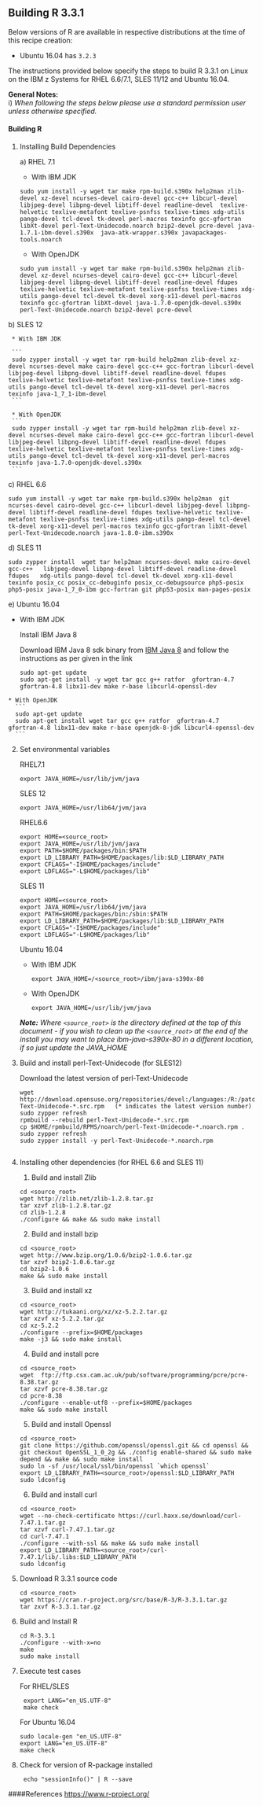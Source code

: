 <!---PACKAGE:R--->
<!---DISTRO:SLES 12:3.3.1--->
<!---DISTRO:SLES 11:3.3.1--->
<!---DISTRO:RHEL 7.1:3.3.1--->
<!---DISTRO:RHEL 6.6:3.3.1--->
<!---DISTRO:Ubuntu 16.x:3.3.1--->

## Building R 3.3.1

Below versions of R are available in respective distributions at the time of this recipe creation:

*    Ubuntu 16.04 has `3.2.3`

The instructions provided below specify the steps to build R 3.3.1 on Linux on the IBM z Systems for RHEL 6.6/7.1, SLES 11/12 and Ubuntu 16.04.

**General Notes:**	 
i)  _When following the steps below please use a standard permission user unless otherwise specified._


#### Building R 

1. Installing Build Dependencies

      a) RHEL 7.1

     * With IBM JDK 
     ```
     sudo yum install -y wget tar make rpm-build.s390x help2man zlib-devel xz-devel ncurses-devel cairo-devel gcc-c++ libcurl-devel libjpeg-devel libpng-devel libtiff-devel readline-devel  texlive-helvetic texlive-metafont texlive-psnfss texlive-times xdg-utils pango-devel tcl-devel tk-devel perl-macros texinfo gcc-gfortran libXt-devel perl-Text-Unidecode.noarch bzip2-devel pcre-devel java-1.7.1-ibm-devel.s390x  java-atk-wrapper.s390x javapackages-tools.noarch
     ```

     * With OpenJDK  
     ```
     sudo yum install -y wget tar make rpm-build.s390x help2man zlib-devel xz-devel ncurses-devel cairo-devel gcc-c++ libcurl-devel libjpeg-devel libpng-devel libtiff-devel readline-devel fdupes texlive-helvetic texlive-metafont texlive-psnfss texlive-times xdg-utils pango-devel tcl-devel tk-devel xorg-x11-devel perl-macros texinfo gcc-gfortran libXt-devel java-1.7.0-openjdk-devel.s390x perl-Text-Unidecode.noarch bzip2-devel pcre-devel
     ```

  b) SLES 12 

     * With IBM JDK 
 
     ```
     sudo zypper install -y wget tar rpm-build help2man zlib-devel xz-devel ncurses-devel make cairo-devel gcc-c++ gcc-fortran libcurl-devel libjpeg-devel libpng-devel libtiff-devel readline-devel fdupes texlive-helvetic texlive-metafont texlive-psnfss texlive-times xdg-utils pango-devel tcl-devel tk-devel xorg-x11-devel perl-macros texinfo java-1_7_1-ibm-devel
     ```

     * With OpenJDK  
     ```
     sudo zypper install -y wget tar rpm-build help2man zlib-devel xz-devel ncurses-devel make cairo-devel gcc-c++ gcc-fortran libcurl-devel libjpeg-devel libpng-devel libtiff-devel readline-devel fdupes texlive-helvetic texlive-metafont texlive-psnfss texlive-times xdg-utils pango-devel tcl-devel tk-devel xorg-x11-devel perl-macros texinfo java-1.7.0-openjdk-devel.s390x
     ```
 
  c) RHEL 6.6
   ```
   sudo yum install -y wget tar make rpm-build.s390x help2man  git ncurses-devel cairo-devel gcc-c++ libcurl-devel libjpeg-devel libpng-devel libtiff-devel readline-devel fdupes texlive-helvetic texlive-metafont texlive-psnfss texlive-times xdg-utils pango-devel tcl-devel tk-devel xorg-x11-devel perl-macros texinfo gcc-gfortran libXt-devel  perl-Text-Unidecode.noarch java-1.8.0-ibm.s390x
   ```
  
  d) SLES 11
   ```
   sudo zypper install  wget tar help2man ncurses-devel make cairo-devel gcc-c++   libjpeg-devel libpng-devel libtiff-devel readline-devel fdupes   xdg-utils pango-devel tcl-devel tk-devel xorg-x11-devel texinfo posix_cc posix_cc-debuginfo posix_cc-debugsource php5-posix php5-posix java-1_7_0-ibm gcc-fortran git php53-posix man-pages-posix
   ```
  e) Ubuntu 16.04

   * With IBM JDK
   
	  Install IBM Java 8
	
	  Download IBM Java 8 sdk binary from [IBM Java 8](http://www.ibm.com/developerworks/java/jdk/linux/download.html) and follow the instructions as per given in the link
	
	  ```
	  sudo apt-get update
	  sudo apt-get install -y wget tar gcc g++ ratfor  gfortran-4.7  gfortran-4.8 libx11-dev make r-base libcurl4-openssl-dev
	  ```
	
	* With OpenJDK
	  ```
	  sudo apt-get update
	  sudo apt-get install wget tar gcc g++ ratfor  gfortran-4.7  gfortran-4.8 libx11-dev make r-base openjdk-8-jdk libcurl4-openssl-dev
	  ```

      
2. Set environmental variables 
  
   RHEL7.1
   ```
   export JAVA_HOME=/usr/lib/jvm/java
   ```
   SLES 12     
   ```
   export JAVA_HOME=/usr/lib64/jvm/java
    ```
   RHEL6.6
   ```
   export HOME=<source_root>
   export JAVA_HOME=/usr/lib/jvm/java
   export PATH=$HOME/packages/bin:$PATH
   export LD_LIBRARY_PATH=$HOME/packages/lib:$LD_LIBRARY_PATH
   export CFLAGS="-I$HOME/packages/include"
   export LDFLAGS="-L$HOME/packages/lib"
    ```
   SLES 11
   ```
   export HOME=<source_root>
   export JAVA_HOME=/usr/lib64/jvm/java
   export PATH=$HOME/packages/bin:/sbin:$PATH
   export LD_LIBRARY_PATH=$HOME/packages/lib:$LD_LIBRARY_PATH
   export CFLAGS="-I$HOME/packages/include"
   export LDFLAGS="-L$HOME/packages/lib"
    ```
   Ubuntu 16.04     
   
   * With IBM JDK
     ```
     export JAVA_HOME=/<source_root>/ibm/java-s390x-80
     ```
   
   * With OpenJDK
     ```
     export JAVA_HOME=/usr/lib/jvm/java
     ```
   
   _**Note:** Where `<source_root>` is the directory defined at the top of this document - if you wish to clean up the `<source_root>` at the end of the install you may want to place ibm-java-s390x-80 in a different location, if so just update the JAVA_HOME_

      
3. Build and install perl-Text-Unidecode (for SLES12) 
   
   Download the latest version of perl-Text-Unidecode 
    ```
    wget http://download.opensuse.org/repositories/devel:/languages:/R:/patched/SLE_12/src/perl-Text-Unidecode-*.src.rpm   (* indicates the latest version number) 
    sudo zypper refresh
    rpmbuild --rebuild perl-Text-Unidecode-*.src.rpm
    cp $HOME/rpmbuild/RPMS/noarch/perl-Text-Unidecode-*.noarch.rpm .
    sudo zypper refresh
    sudo zypper install -y perl-Text-Unidecode-*.noarch.rpm
         
    ```
4. Installing other dependencies (for RHEL 6.6 and SLES 11)

	1. Build and install Zlib 

	  ```
	  cd <source_root>   
	  wget http://zlib.net/zlib-1.2.8.tar.gz
	  tar xzvf zlib-1.2.8.tar.gz
	  cd zlib-1.2.8
	  ./configure && make && sudo make install         
	  ```

	2. Build and install bzip

	  ```
	  cd <source_root>  
 	  wget http://www.bzip.org/1.0.6/bzip2-1.0.6.tar.gz
      tar xzvf bzip2-1.0.6.tar.gz
	  cd bzip2-1.0.6
	  make && sudo make install  
	  ```

    3. Build and install xz

      ```
	  cd <source_root>  
	  wget http://tukaani.org/xz/xz-5.2.2.tar.gz
	  tar xzvf xz-5.2.2.tar.gz
	  cd xz-5.2.2
	  ./configure --prefix=$HOME/packages
	  make -j3 && sudo make install
      ```
	  
	4. Build and install pcre

      ```
	  cd <source_root>  
	  wget  ftp://ftp.csx.cam.ac.uk/pub/software/programming/pcre/pcre-8.38.tar.gz
	  tar xzvf pcre-8.38.tar.gz
	  cd pcre-8.38
	  ./configure --enable-utf8 --prefix=$HOME/packages
	  make && sudo make install      
      ```
	  
	5. Build and install Openssl

      ```
	  cd <source_root>  
	  git clone https://github.com/openssl/openssl.git && cd openssl && git checkout OpenSSL_1_0_2g && ./config enable-shared && sudo make depend && make && sudo make install
	  sudo ln -sf /usr/local/ssl/bin/openssl `which openssl`
	  export LD_LIBRARY_PATH=<source_root>/openssl:$LD_LIBRARY_PATH
	  sudo ldconfig  
      ```
	  
	6. Build and install curl
  
      ```
	  cd <source_root>  
	  wget --no-check-certificate https://curl.haxx.se/download/curl-7.47.1.tar.gz
	  tar xzvf curl-7.47.1.tar.gz
	  cd curl-7.47.1
	  ./configure --with-ssl && make && sudo make install
	  export LD_LIBRARY_PATH=<source_root>/curl-7.47.1/lib/.libs:$LD_LIBRARY_PATH 
	  sudo ldconfig    
      ```
	  
5. Download R 3.3.1 source code
    
    ```
	cd <source_root>
    wget https://cran.r-project.org/src/base/R-3/R-3.3.1.tar.gz
    tar zxvf R-3.3.1.tar.gz
    ```
6. Build and Install  R 
   
   ```
   cd R-3.3.1
   ./configure --with-x=no
   make
   sudo make install
   ```
7. Execute test cases 

   For RHEL/SLES
   ```
    export LANG="en_US.UTF-8"
    make check     
    ```
   For Ubuntu 16.04
   ```
   sudo locale-gen "en_US.UTF-8"
   export LANG="en_US.UTF-8"
   make check   
   ```

  
8. Check for version of R-package installed
  
   ```
    echo "sessionInfo()" | R --save
   ```
  
####References
https://www.r-project.org/